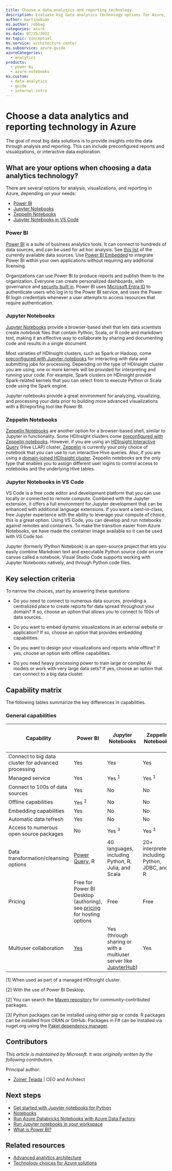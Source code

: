 ```yaml
---
title: Choose a data analytics and reporting technology
description: Evaluate big data analytics technology options for Azure, including key selection criteria and a capability matrix.
author: martinekuan
ms.author: robbag
categories: azure
ms.date: 07/25/2022
ms.topic: conceptual
ms.service: architecture-center
ms.subservice: azure-guide
azureCategories:
  - analytics
products:
  - power-bi
  - azure-notebooks
ms.custom:
  - data-analytics
  - guide
  - internal-intro
---
```


# Choose a data analytics and reporting technology in Azure

The goal of most big data solutions is to provide insights into the data through analysis and reporting. This can include preconfigured reports and visualizations, or interactive data exploration.

## What are your options when choosing a data analytics technology?

There are several options for analysis, visualizations, and reporting in Azure, depending on your needs:

- [Power BI](/power-bi/)
- [Jupyter Notebooks](https://jupyter.readthedocs.io/en/latest/index.html)
- [Zeppelin Notebooks](https://zeppelin.apache.org/)
- [Jupyter Notebooks in VS Code](https://code.visualstudio.com/docs/datascience/jupyter-notebooks)

### Power BI

[Power BI](/power-bi/) is a suite of business analytics tools. It can connect to hundreds of data sources, and can be used for ad hoc analysis. See [this list](/power-bi/desktop-data-sources) of the currently available data sources. Use [Power BI Embedded](https://azure.microsoft.com/services/power-bi-embedded/) to integrate Power BI within your own applications without requiring any additional licensing.

Organizations can use Power BI to produce reports and publish them to the organization. Everyone can create personalized dashboards, with governance and [security built in](/power-bi/service-admin-power-bi-security). Power BI uses [Microsoft Entra ID](/azure/active-directory/) to authenticate users who log in to the Power BI service, and uses the Power BI login credentials whenever a user attempts to access resources that require authentication.

### Jupyter Notebooks

[Jupyter Notebooks](https://jupyter.readthedocs.io/en/latest/index.html) provide a browser-based shell that lets data scientists create *notebook* files that contain Python, Scala, or R code and markdown text, making it an effective way to collaborate by sharing and documenting code and results in a single document.

Most varieties of HDInsight clusters, such as Spark or Hadoop, come [preconfigured with Jupyter notebooks](/azure/hdinsight/spark/apache-spark-jupyter-notebook-kernels) for interacting with data and submitting jobs for processing. Depending on the type of HDInsight cluster you are using, one or more kernels will be provided for interpreting and running your code. For example, Spark clusters on HDInsight provide Spark-related kernels that you can select from to execute Python or Scala code using the Spark engine.

Jupyter notebooks provide a great environment for analyzing, visualizing, and processing your data prior to building more advanced visualizations with a BI/reporting tool like Power BI.

### Zeppelin Notebooks

[Zeppelin Notebooks](https://zeppelin.apache.org/) are another option for a browser-based shell, similar to Jupyter in functionality. Some HDInsight clusters come [preconfigured with Zeppelin notebooks](/azure/hdinsight/spark/apache-spark-zeppelin-notebook). However, if you are using an [HDInsight Interactive Query](/azure/hdinsight/interactive-query/apache-interactive-query-get-started) (Hive LLAP) cluster, [Zeppelin](/azure/hdinsight/hdinsight-connect-hive-zeppelin) is currently your only choice of notebook that you can use to run interactive Hive queries. Also, if you are using a [domain-joined HDInsight cluster](/azure/hdinsight/domain-joined/apache-domain-joined-introduction), Zeppelin notebooks are the only type that enables you to assign different user logins to control access to notebooks and the underlying Hive tables.

### Jupyter Notebooks in VS Code

VS Code is a free code editor and development platform that you can use locally or connected to remote compute. Combined with the Jupyter extension, it offers a full environment for Jupyter development that can be enhanced with additional language extensions. If you want a best-in-class, free Jupyter experience with the ability to leverage your compute of choice, this is a great option.
Using VS Code, you can develop and run notebooks against remotes and containers. To make the transition easier from Azure Notebooks, we have made the container image available so it can be used with VS Code too.

Jupyter (formerly IPython Notebook) is an open-source project that lets you easily combine Markdown text and executable Python source code on one canvas called a notebook. Visual Studio Code supports working with Jupyter Notebooks natively, and through Python code files.

## Key selection criteria

To narrow the choices, start by answering these questions:

- Do you need to connect to numerous data sources, providing a centralized place to create reports for data spread throughout your domain? If so, choose an option that allows you to connect to 100s of data sources.

- Do you want to embed dynamic visualizations in an external website or application? If so, choose an option that provides embedding capabilities.

- Do you want to design your visualizations and reports while offline? If yes, choose an option with offline capabilities.

- Do you need heavy processing power to train large or complex AI models or work with very large data sets? If yes, choose an option that can connect to a big data cluster.

## Capability matrix

The following tables summarize the key differences in capabilities.

### General capabilities

| Capability | Power BI | Jupyter Notebooks | Zeppelin Notebooks | Jupyter Notebooks in VS Code |
| --- | --- | --- | --- | --- |
| Connect to big data cluster for advanced processing | Yes | Yes | Yes | No |
| Managed service | Yes | Yes <sup>1</sup> | Yes <sup>1</sup> | Yes |
| Connect to 100s of data sources | Yes | No | No | No |
| Offline capabilities | Yes <sup>2</sup> | No | No | No |
| Embedding capabilities | Yes | No | No | No |
| Automatic data refresh | Yes | No | No | No |
| Access to numerous open source packages | No | Yes <sup>3</sup> | Yes <sup>3</sup> | Yes <sup>4</sup> |
| Data transformation/cleansing options | [Power Query](https://powerbi.microsoft.com/blog/getting-started-with-power-query-part-i/), R | 40 languages, including Python, R, Julia, and Scala | 20+ interpreters, including Python, JDBC, and R | Python, F#, R |
| Pricing | Free for Power BI Desktop (authoring), see [pricing](https://powerbi.microsoft.com/pricing/) for hosting options | Free | Free | Free |
| Multiuser collaboration | [Yes](/power-bi/service-how-to-collaborate-distribute-dashboards-reports) | Yes (through sharing or with a multiuser server like [JupyterHub](https://github.com/jupyterhub/jupyterhub)) | Yes | Yes (through sharing) |

[1] When used as part of a managed HDInsight cluster.

[2] With the use of Power BI Desktop.

[2] You can search the [Maven repository](https://search.maven.org/) for community-contributed packages.

[3] Python packages can be installed using either pip or conda. R packages can be installed from CRAN or GitHub. Packages in F# can be installed via nuget.org using the [Paket dependency manager](https://fsprojects.github.io/Paket/).

## Contributors

*This article is maintained by Microsoft. It was originally written by the following contributors.*

Principal author:

- [Zoiner Tejada](https://www.linkedin.com/in/zoinertejada) | CEO and Architect

## Next steps

- [Get started with Jupyter notebooks for Python](/training/modules/python-create-run-jupyter-notebook)
- [Notebooks](/azure/databricks/notebooks)
- [Run Azure Databricks Notebooks with Azure Data Factory](/training/modules/run-azure-databricks-notebooks-azure-data-factory)
- [Run Jupyter notebooks in your workspace](/azure/machine-learning/how-to-run-jupyter-notebooks)
- [What is Power BI?](/power-bi/fundamentals/power-bi-overview)

## Related resources

- [Advanced analytics architecture](../../solution-ideas/articles/advanced-analytics-on-big-data.yml)
- [Technology choices for Azure solutions](../../guide/technology-choices/technology-choices-overview.md)
